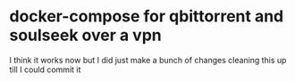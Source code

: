 # docker-compose for qbittorrent and soulseek over a vpn

I think it works now but I did just make a bunch of changes cleaning this up
till I could commit it
